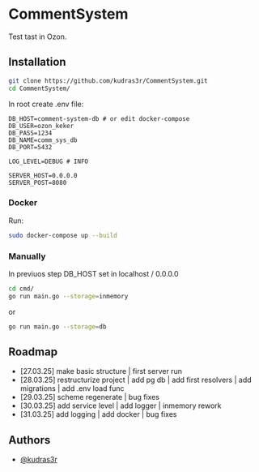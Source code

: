 # CommentSystem

Test tast in Ozon.

## Installation

```bash
git clone https://github.com/kudras3r/CommentSystem.git
cd CommentSystem/
```

In root create .env file:

```env
DB_HOST=comment-system-db # or edit docker-compose
DB_USER=ozon_keker
DB_PASS=1234
DB_NAME=comm_sys_db
DB_PORT=5432

LOG_LEVEL=DEBUG # INFO

SERVER_HOST=0.0.0.0
SERVER_POST=8080
```

### Docker

Run:
```bash
sudo docker-compose up --build
```

### Manually

In previuos step DB_HOST set in localhost / 0.0.0.0

```bash
cd cmd/
go run main.go --storage=inmemory
```
or
```bash
go run main.go --storage=db
```


## Roadmap

- [27.03.25] make basic structure | first server run
- [28.03.25] restructurize project | add pg db | add first resolvers | add migrations | add .env load func
- [29.03.25] scheme regenerate | bug fixes
- [30.03.25] add service level | add logger | inmemory rework
- [31.03.25] add logging | add docker | bug fixes



## Authors

- [@kudras3r](https://www.github.com/kudras3r)

